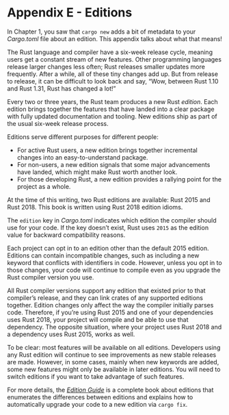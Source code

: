 # Appendix E - Editions

In Chapter 1, you saw that `cargo new` adds a bit of metadata to your *Cargo.toml* file about an edition. This appendix talks about what that means!

The Rust language and compiler have a six-week release cycle, meaning users get a constant stream of new features. Other programming languages release larger changes less often; Rust releases smaller updates more frequently. After a while, all of these tiny changes add up. But from release to release, it can be difficult to look back and say, “Wow, between Rust 1.10 and Rust 1.31, Rust has changed a lot!”

Every two or three years, the Rust team produces a new Rust *edition*. Each edition brings together the features that have landed into a clear package with fully updated documentation and tooling. New editions ship as part of the usual six-week release process.

Editions serve different purposes for different people:

* For active Rust users, a new edition brings together incremental changes into an easy-to-understand package.
* For non-users, a new edition signals that some major advancements have landed, which might make Rust worth another look.
* For those developing Rust, a new edition provides a rallying point for the project as a whole.

At the time of this writing, two Rust editions are available: Rust 2015 and Rust 2018. This book is written using Rust 2018 edition idioms.

The `edition` key in *Cargo.toml* indicates which edition the compiler should use for your code. If the key doesn’t exist, Rust uses `2015` as the edition value for backward compatibility reasons.

Each project can opt in to an edition other than the default 2015 edition. Editions can contain incompatible changes, such as including a new keyword that conflicts with identifiers in code. However, unless you opt in to those changes, your code will continue to compile even as you upgrade the Rust compiler version you use.

All Rust compiler versions support any edition that existed prior to that compiler’s release, and they can link crates of any supported editions together. Edition changes only affect the way the compiler initially parses code. Therefore, if you’re using Rust 2015 and one of your dependencies uses Rust 2018, your project will compile and be able to use that dependency. The opposite situation, where your project uses Rust 2018 and a dependency uses Rust 2015, works as well.

To be clear: most features will be available on all editions. Developers using any Rust edition will continue to see improvements as new stable releases are made. However, in some cases, mainly when new keywords are added, some new features might only be available in later editions. You will need to switch editions if you want to take advantage of such features.

For more details, the [*Edition Guide*](https://doc.rust-lang.org/stable/edition-guide/) is a complete book about editions that enumerates the differences between editions and explains how to automatically upgrade your code to a new edition via `cargo fix`.